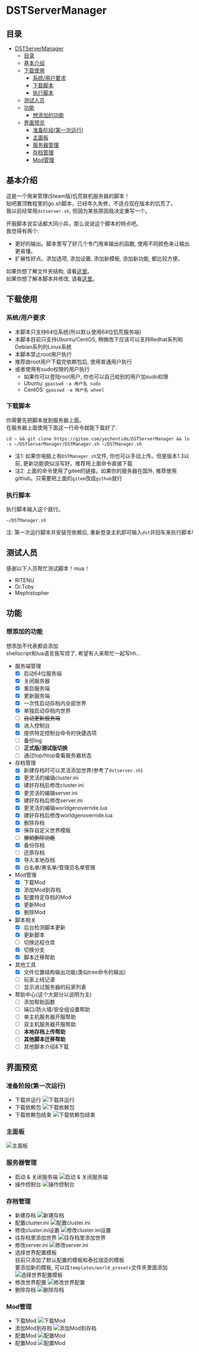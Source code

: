 # DSTServerManager

## 目录

- [DSTServerManager](#dstservermanager)
    - [目录](#目录)
    - [基本介绍](#基本介绍)
    - [下载使用](#下载使用)
        - [系统/用户要求](#系统用户要求)
        - [下载脚本](#下载脚本)
        - [执行脚本](#执行脚本)
    - [测试人员](#测试人员)
    - [功能](#功能)
        - [想添加的功能](#想添加的功能)
    - [界面预览](#界面预览)
        - [准备阶段(第一次运行)](#准备阶段第一次运行)
        - [主面板](#主面板)
        - [服务器管理](#服务器管理)
        - [存档管理](#存档管理)
        - [Mod管理](#mod管理)

## 基本介绍

这是一个用来管理(Steam版)饥荒联机服务器的脚本！  
贴吧置顶教程里的go.sh脚本，已经年久失修，不适合现在版本的饥荒了。  
我以前经常用`dstserver.sh`, 但因为某些原因我决定重写一个。  

开服脚本说实话都大同小异。那么说说这个脚本的特点吧。  
我觉得有两个:
- 更好的输出。脚本里写了好几个专门用来输出的函数, 使用不同颜色来让输出更易懂。
- 扩展性好点。添加选项, 添加设置, 添加新模板, 添加新功能, 都比较方便。

如果你想了解文件夹结构, 请看[这里](./docs/结构.md)。  
如果你想了解本脚本并修改, 请看[这里](./docs/脚本说明.md)。

## 下载使用

### 系统/用户要求

- 本脚本只支持64位系统(所以默认使用64位饥荒服务端)
- 本脚本目前只支持Ubuntu/CentOS, 稍微改下应该可以支持Redhat系列和Debian系列的Linux系统
- 本脚本禁止root用户执行
- 推荐由root用户下载完依赖包后, 使用普通用户执行
- 或者使用有sudo权限的用户执行
    - 如果你可以登陆root用户, 你也可以自己给别的用户加sudo权限
    - Ubuntu: `gpasswd -a 用户名 sudo`
    - CentOS: `gpasswd -a 用户名 wheel`

### 下载脚本

你需要先把脚本放到服务器上面。  
在服务器上面使用下面这一行命令就能下载好了:
```shell
cd ~ && git clone https://gitee.com/yechentide/DSTServerManager && ln -s ~/DSTServerManager/DSTManager.sh ~/DSTManager.sh
```
- 注1: 如果你电脑上有`DSTManager.sh`文件, 你也可以手动上传。但是版本1.3以前, 更新功能貌似没写好。推荐用上面命令直接下载
- 注2: 上面的命令使用了gitee的链接。如果你的服务器在国外, 推荐使用github。只需要把上面的`gitee`改成`github`就行

### 执行脚本

执行脚本输入这个就行。
```shell
~/DSTManager.sh
```
注: 第一次运行脚本并安装完依赖后, 重新登录主机即可输入`dst`并回车来执行脚本!

## 测试人员

感谢以下人员帮忙测试脚本！mua！  
- RITENU
- Dr.Toby
- Mephistopher

## 功能

### 想添加的功能

想添加不代表都会添加  
shellscript和lua语言我写烦了, 希望有人来帮忙一起写hh...
- 服务端管理
    - [x] 启动64位服务端
    - [x] 关闭服务器
    - [x] 重启服务端
    - [x] 更新服务端
    - [x] 一次性启动存档内全部世界
    - [x] 单独启动存档内世界
    - [ ] ~~自动更新服务端~~
    - [x] 进入控制台
    - [x] 提供特定控制台命令的快捷选项
    - [ ] 备份log
    - [ ] **正式版/测试版切换**
    - [ ] 通过top/htop查看服务器状态
- 存档管理
    - [x] 新建存档时可以灵活添加世界(参考了`dstserver.sh`)
    - [x] 更灵活的编辑cluster.ini
    - [x] 建好存档后修改cluster.ini
    - [x] 更灵活的编辑server.ini
    - [x] 建好存档后修改server.ini
    - [x] 更灵活的编辑worldgenoverride.lua
    - [x] 建好存档后修改worldgenoverride.lua
    - [x] 删除存档
    - [x] 保存自定义世界模板
    - [ ] ~~撤销删除功能~~
    - [x] 备份存档
    - [ ] 还原存档
    - [x] 导入本地存档
    - [x] 白名单/黑名单/管理员名单管理
- Mod管理
    - [x] 下载Mod
    - [x] 添加Mod到存档
    - [x] 配置特定存档的Mod
    - [x] 更新Mod
    - [x] 删除Mod
- 脚本相关
    - [x] 后台检测脚本更新
    - [x] 更新脚本
    - [ ] 切换远程仓库
    - [x] 切换分支
    - [x] 脚本迁移帮助
- 其他工具
    - [x] 文件位置结构输出功能(类似tree命令的输出)
    - [ ] 玩家上线记录
    - [ ] 显示进过服务器的玩家列表
- 帮助中心(这个大部分以说明为主)
    - [ ] 添加帮助函数
    - [ ] 端口/防火墙/安全组设置帮助
    - [ ] 单主机服务器开服帮助
    - [ ] 双主机服务器开服帮助
    - [ ] **本地存档上传帮助**
    - [ ] **其他脚本迁移帮助**
    - [ ] 其他脚本介绍&下载

## 界面预览

### 准备阶段(第一次运行)

- 下载并运行
![下载并运行](./docs/images/prepare01.png)
- 下载依赖包
![下载依赖包](./docs/images/prepare02.png)
- 下载依赖包结束
![下载依赖包结束](./docs/images/prepare03.png)

### 主面板

![主面板](./docs/images/top.png)

### 服务器管理

- 启动 & 关闭服务端
![启动 & 关闭服务端](./docs/images/server01.png)
- 操作控制台
![操作控制台](./docs/images/server02.png)

### 存档管理

- 新建存档
![新建存档](./docs/images/cluster01.png)
- 配置cluster.ini
![配置cluster.ini](./docs/images/cluster02.png)
- 修改cluster.ini设置
![修改cluster.ini设置](./docs/images/cluster03.png)
- 往存档里添加世界
![往存档里添加世界](./docs/images/cluster04.png)
- 修改server.ini
![修改server.ini](./docs/images/cluster05.png)
- 选择世界配置模板  
    目前只添加了默认配置的模板和泰拉瑞亚的模板  
    要添加新的模板, 可以往`templates/world_presets`文件夹里面添加
![选择世界配置模板](./docs/images/cluster06.png)
- 修改世界配置
![修改世界配置](./docs/images/cluster07.png)
- 删除存档
![删除存档](./docs/images/cluster08.png)

### Mod管理

- 下载Mod
![下载Mod](./docs/images/mod01.png)
- 添加Mod到存档
![添加Mod到存档](./docs/images/mod02.png)
- 配置Mod
![配置Mod](./docs/images/mod03.png)
- 配置Mod
![配置Mod](./docs/images/mod04.png)
